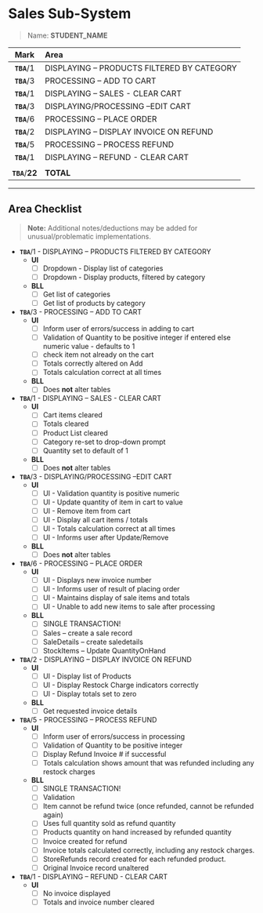 # Sales Sub-System

> Name: **STUDENT_NAME**

| Mark | Area |
|:----:|:-----|
| **`TBA`**/1 | DISPLAYING – PRODUCTS FILTERED BY CATEGORY |
| **`TBA`**/3 | PROCESSING – ADD TO CART |
| **`TBA`**/1 | DISPLAYING – SALES - CLEAR CART |
| **`TBA`**/3 | DISPLAYING/PROCESSING –EDIT CART |
| **`TBA`**/6 | PROCESSING – PLACE ORDER |
| **`TBA`**/2 | DISPLAYING – DISPLAY INVOICE ON REFUND |
| **`TBA`**/5 | PROCESSING – PROCESS REFUND |
| **`TBA`**/1 | DISPLAYING – REFUND - CLEAR CART |
| | |
| **`TBA`**/**22** | **TOTAL** |

----

## Area Checklist

> **Note:** Additional notes/deductions may be added for unusual/problematic implementations.

- **`TBA`**/1 - DISPLAYING – PRODUCTS FILTERED BY CATEGORY
  - **UI**
    - [ ] Dropdown - Display list of categories 
    - [ ] Dropdown - Display products, filtered by category
  - **BLL**
    - [ ] Get list of categories 
    - [ ] Get list of products by category
- **`TBA`**/3 - PROCESSING – ADD TO CART
  - **UI**
    - [ ] Inform user of errors/success in adding to cart
    - [ ] Validation of Quantity to be positive integer if entered else numeric value - defaults to 1
    - [ ] check item not already on the cart
    - [ ] Totals correctly altered on Add
    - [ ] Totals calculation correct at all times
  - **BLL**
    - [ ] Does **not** alter tables
- **`TBA`**/1 - DISPLAYING – SALES - CLEAR CART
  - **UI**
    - [ ] Cart items cleared
    - [ ] Totals cleared
    - [ ] Product List cleared
    - [ ] Category re-set to drop-down prompt
    - [ ] Quantity set to default of 1
  - **BLL**
    - [ ] Does **not** alter tables
- **`TBA`**/3 - DISPLAYING/PROCESSING –EDIT CART
  - **UI**
    - [ ] UI - Validation quantity is positive numeric
    - [ ] UI - Update quantity of item in cart to value
    - [ ] UI - Remove item from cart
    - [ ] UI - Display all cart items / totals
    - [ ] UI - Totals calculation correct at all times
    - [ ] UI - Informs user after Update/Remove
  - **BLL**
    - [ ] Does **not** alter tables
- **`TBA`**/6 - PROCESSING – PLACE ORDER
  - **UI**
    - [ ] UI - Displays new invoice number
    - [ ] UI - Informs user of result of placing order
    - [ ] UI - Maintains display of sale items and totals
    - [ ] UI - Unable to add new items to sale after processing
  - **BLL**
    - [ ] SINGLE TRANSACTION!
    - [ ] Sales – create a sale record
    - [ ] SaleDetails – create saledetails 
    - [ ] StockItems – Update QuantityOnHand
- **`TBA`**/2 - DISPLAYING – DISPLAY INVOICE ON REFUND
  - **UI**
    - [ ] UI - Display list of Products 
    - [ ] UI - Display Restock Charge indicators correctly
    - [ ] UI - Display totals set to zero
  - **BLL**
    - [ ] Get requested invoice details
- **`TBA`**/5 - PROCESSING – PROCESS REFUND
  - **UI**
    - [ ] Inform user of errors/success in processing
    - [ ] Validation of Quantity to be positive integer
    - [ ] Display Refund Invoice # if successful
    - [ ] Totals calculation shows amount that was refunded including any restock charges
  - **BLL**
    - [ ] SINGLE TRANSACTION!
    - [ ] Validation
    - [ ] Item cannot be refund twice (once refunded, cannot be refunded again)
    - [ ] Uses full quantity sold as refund quantity
    - [ ] Products quantity on hand increased by refunded quantity
    - [ ] Invoice created for refund
    - [ ] Invoice totals calculated correctly, including any restock charges.
    - [ ] StoreRefunds record created for each refunded product.
    - [ ] Original Invoice record unaltered
- **`TBA`**/1 - DISPLAYING – REFUND - CLEAR CART
  - **UI**
    - [ ] No invoice displayed
    - [ ] Totals and invoice number cleared
